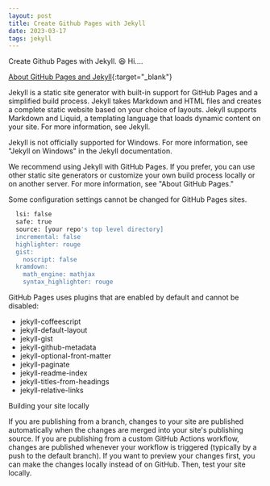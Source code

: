 ```yaml
---
layout: post
title: Create Github Pages with Jekyll
date: 2023-03-17
tags: jekyll
---
```


Create Github Pages with Jekyll. 😆 Hi....

[About GitHub Pages and Jekyll](https://help.github.com/articles/adding-jekyll-plugins-to-a-github-pages-site/){:target="_blank"}

Jekyll is a static site generator with built-in support for GitHub Pages and a simplified build process. Jekyll takes Markdown and HTML files and creates a complete static website based on your choice of layouts. Jekyll supports Markdown and Liquid, a templating language that loads dynamic content on your site. For more information, see Jekyll.

Jekyll is not officially supported for Windows. For more information, see "Jekyll on Windows" in the Jekyll documentation.

We recommend using Jekyll with GitHub Pages. If you prefer, you can use other static site generators or customize your own build process locally or on another server. For more information, see "About GitHub Pages."


Some configuration settings cannot be changed for GitHub Pages sites.

```bash
  lsi: false
  safe: true
  source: [your repo's top level directory]
  incremental: false
  highlighter: rouge
  gist:
    noscript: false
  kramdown:
    math_engine: mathjax
    syntax_highlighter: rouge
```

GitHub Pages uses plugins that are enabled by default and cannot be disabled:

- jekyll-coffeescript
- jekyll-default-layout
- jekyll-gist
- jekyll-github-metadata
- jekyll-optional-front-matter
- jekyll-paginate
- jekyll-readme-index
- jekyll-titles-from-headings
- jekyll-relative-links

Building your site locally

If you are publishing from a branch, changes to your site are published automatically when the changes are merged into your site's publishing source. If you are publishing from a custom GitHub Actions workflow, changes are published whenever your workflow is triggered (typically by a push to the default branch). If you want to preview your changes first, you can make the changes locally instead of on GitHub. Then, test your site locally.